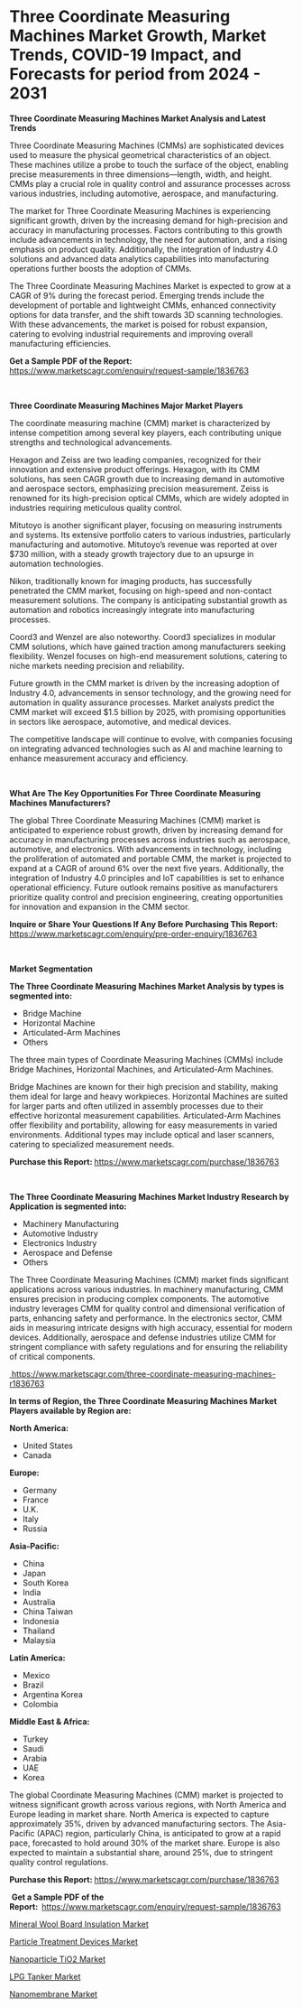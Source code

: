 <p><h1>Three Coordinate Measuring Machines Market Growth, Market Trends, COVID-19 Impact, and Forecasts for period from 2024 - 2031</h1></p><p><strong>Three Coordinate Measuring Machines Market Analysis and Latest Trends</strong></p>
<p><p>Three Coordinate Measuring Machines (CMMs) are sophisticated devices used to measure the physical geometrical characteristics of an object. These machines utilize a probe to touch the surface of the object, enabling precise measurements in three dimensions—length, width, and height. CMMs play a crucial role in quality control and assurance processes across various industries, including automotive, aerospace, and manufacturing.</p><p>The market for Three Coordinate Measuring Machines is experiencing significant growth, driven by the increasing demand for high-precision and accuracy in manufacturing processes. Factors contributing to this growth include advancements in technology, the need for automation, and a rising emphasis on product quality. Additionally, the integration of Industry 4.0 solutions and advanced data analytics capabilities into manufacturing operations further boosts the adoption of CMMs.</p><p>The Three Coordinate Measuring Machines Market is expected to grow at a CAGR of 9% during the forecast period. Emerging trends include the development of portable and lightweight CMMs, enhanced connectivity options for data transfer, and the shift towards 3D scanning technologies. With these advancements, the market is poised for robust expansion, catering to evolving industrial requirements and improving overall manufacturing efficiencies.</p></p>
<p><strong>Get a Sample PDF of the Report:&nbsp;</strong> <a href="https://www.marketscagr.com/enquiry/request-sample/1836763?utm_campaign=1510&utm_medium=2&utm_source=Github&utm_content=ia&utm_term=16102024&utm_id=three-coordinate-measuring-machines">https://www.marketscagr.com/enquiry/request-sample/1836763</a></p>
<p>&nbsp;</p>
<p><strong>Three Coordinate Measuring Machines Major Market Players</strong></p>
<p><p>The coordinate measuring machine (CMM) market is characterized by intense competition among several key players, each contributing unique strengths and technological advancements. </p><p>Hexagon and Zeiss are two leading companies, recognized for their innovation and extensive product offerings. Hexagon, with its CMM solutions, has seen CAGR growth due to increasing demand in automotive and aerospace sectors, emphasizing precision measurement. Zeiss is renowned for its high-precision optical CMMs, which are widely adopted in industries requiring meticulous quality control.</p><p>Mitutoyo is another significant player, focusing on measuring instruments and systems. Its extensive portfolio caters to various industries, particularly manufacturing and automotive. Mitutoyo’s revenue was reported at over $730 million, with a steady growth trajectory due to an upsurge in automation technologies.</p><p>Nikon, traditionally known for imaging products, has successfully penetrated the CMM market, focusing on high-speed and non-contact measurement solutions. The company is anticipating substantial growth as automation and robotics increasingly integrate into manufacturing processes.</p><p>Coord3 and Wenzel are also noteworthy. Coord3 specializes in modular CMM solutions, which have gained traction among manufacturers seeking flexibility. Wenzel focuses on high-end measurement solutions, catering to niche markets needing precision and reliability.</p><p>Future growth in the CMM market is driven by the increasing adoption of Industry 4.0, advancements in sensor technology, and the growing need for automation in quality assurance processes. Market analysts predict the CMM market will exceed $1.5 billion by 2025, with promising opportunities in sectors like aerospace, automotive, and medical devices.</p><p>The competitive landscape will continue to evolve, with companies focusing on integrating advanced technologies such as AI and machine learning to enhance measurement accuracy and efficiency.</p></p>
<p>&nbsp;</p>
<p><strong>What Are The Key Opportunities For Three Coordinate Measuring Machines Manufacturers?</strong></p>
<p><p>The global Three Coordinate Measuring Machines (CMM) market is anticipated to experience robust growth, driven by increasing demand for accuracy in manufacturing processes across industries such as aerospace, automotive, and electronics. With advancements in technology, including the proliferation of automated and portable CMM, the market is projected to expand at a CAGR of around 6% over the next five years. Additionally, the integration of Industry 4.0 principles and IoT capabilities is set to enhance operational efficiency. Future outlook remains positive as manufacturers prioritize quality control and precision engineering, creating opportunities for innovation and expansion in the CMM sector.</p></p>
<p><strong>Inquire or Share Your Questions If Any Before Purchasing This Report:</strong> <a href="https://www.marketscagr.com/enquiry/pre-order-enquiry/1836763?utm_campaign=1510&utm_medium=2&utm_source=Github&utm_content=ia&utm_term=16102024&utm_id=three-coordinate-measuring-machines">https://www.marketscagr.com/enquiry/pre-order-enquiry/1836763</a></p>
<p>&nbsp;</p>
<p><strong>Market Segmentation</strong></p>
<p><strong>The Three Coordinate Measuring Machines Market Analysis by types is segmented into:</strong></p>
<p><ul><li>Bridge Machine</li><li>Horizontal Machine</li><li>Articulated-Arm Machines</li><li>Others</li></ul></p>
<p><p>The three main types of Coordinate Measuring Machines (CMMs) include Bridge Machines, Horizontal Machines, and Articulated-Arm Machines. </p><p>Bridge Machines are known for their high precision and stability, making them ideal for large and heavy workpieces. Horizontal Machines are suited for larger parts and often utilized in assembly processes due to their effective horizontal measurement capabilities. Articulated-Arm Machines offer flexibility and portability, allowing for easy measurements in varied environments. Additional types may include optical and laser scanners, catering to specialized measurement needs.</p></p>
<p><strong>Purchase this Report:&nbsp;</strong><a href="https://www.marketscagr.com/purchase/1836763?utm_campaign=1510&utm_medium=2&utm_source=Github&utm_content=ia&utm_term=16102024&utm_id=three-coordinate-measuring-machines">https://www.marketscagr.com/purchase/1836763</a></p>
<p>&nbsp;</p>
<p><strong>The Three Coordinate Measuring Machines Market Industry Research by Application is segmented into:</strong></p>
<p><ul><li>Machinery Manufacturing</li><li>Automotive Industry</li><li>Electronics Industry</li><li>Aerospace and Defense</li><li>Others</li></ul></p>
<p><p>The Three Coordinate Measuring Machines (CMM) market finds significant applications across various industries. In machinery manufacturing, CMM ensures precision in producing complex components. The automotive industry leverages CMM for quality control and dimensional verification of parts, enhancing safety and performance. In the electronics sector, CMM aids in measuring intricate designs with high accuracy, essential for modern devices. Additionally, aerospace and defense industries utilize CMM for stringent compliance with safety regulations and for ensuring the reliability of critical components.</p></p>
<p><a href="https://www.marketscagr.com/three-coordinate-measuring-machines-r1836763?utm_campaign=1510&utm_medium=2&utm_source=Github&utm_content=ia&utm_term=16102024&utm_id=three-coordinate-measuring-machines">&nbsp;https://www.marketscagr.com/three-coordinate-measuring-machines-r1836763</a></p>
<p><strong>In terms of Region, the Three Coordinate Measuring Machines Market Players available by Region are:</strong></p>
<p>
    <p> <strong> North America: </strong>
        <ul>
            <li>United States</li>
            <li>Canada</li>
        </ul>
        </p> 
    <p> <strong> Europe: </strong>
        <ul>
            <li>Germany</li>
            <li>France</li>
            <li>U.K.</li>
            <li>Italy</li>
            <li>Russia</li>
        </ul>
        </p> 
    <p> <strong> Asia-Pacific: </strong>
        <ul>
            <li>China</li>
            <li>Japan</li>
            <li>South Korea</li>
            <li>India</li>
            <li>Australia</li>
            <li>China Taiwan</li>
            <li>Indonesia</li>
            <li>Thailand</li>
            <li>Malaysia</li>
        </ul>
        </p> 
    <p> <strong> Latin America: </strong>
        <ul>
            <li>Mexico</li>
            <li>Brazil</li>
            <li>Argentina Korea</li>
            <li>Colombia</li>
        </ul>
        </p> 
    <p> <strong> Middle East & Africa: </strong>
        <ul>
            <li>Turkey</li>
            <li>Saudi</li>
            <li>Arabia</li>
            <li>UAE</li>
            <li>Korea</li>
        </ul>
    </p>
    </p>
<p><p>The global Coordinate Measuring Machines (CMM) market is projected to witness significant growth across various regions, with North America and Europe leading in market share. North America is expected to capture approximately 35%, driven by advanced manufacturing sectors. The Asia-Pacific (APAC) region, particularly China, is anticipated to grow at a rapid pace, forecasted to hold around 30% of the market share. Europe is also expected to maintain a substantial share, around 25%, due to stringent quality control regulations.</p></p>
<p><strong>Purchase this Report: </strong><a href="https://www.marketscagr.com/purchase/1836763?utm_campaign=1510&utm_medium=2&utm_source=Github&utm_content=ia&utm_term=16102024&utm_id=three-coordinate-measuring-machines">https://www.marketscagr.com/purchase/1836763</a></p>
<p>&nbsp;<strong>Get a Sample PDF of the Report:&nbsp;&nbsp;</strong><a href="https://www.marketscagr.com/enquiry/request-sample/1836763?utm_campaign=1510&utm_medium=2&utm_source=Github&utm_content=ia&utm_term=16102024&utm_id=three-coordinate-measuring-machines">https://www.marketscagr.com/enquiry/request-sample/1836763</a></p>
<p><strong></strong></p>
<p><p><a href="https://www.linkedin.com/pulse/emerging-trends-mineral-wool-board-insulation-market-detailed-p1l6e?utm_campaign=1510&utm_medium=2&utm_source=Github&utm_content=ia&utm_term=16102024&utm_id=three-coordinate-measuring-machines">Mineral Wool Board Insulation Market</a></p><p><a href="https://github.com/lmorisekv5e/Market-Research-Report-List-1/blob/main/particle-treatment-devices-market.md?utm_campaign=1510&utm_medium=2&utm_source=Github&utm_content=ia&utm_term=16102024&utm_id=three-coordinate-measuring-machines">Particle Treatment Devices Market</a></p><p><a href="https://www.linkedin.com/pulse/global-nanoparticle-tio2-market-forecast-2024-2031-trends-5yzde?utm_campaign=1510&utm_medium=2&utm_source=Github&utm_content=ia&utm_term=16102024&utm_id=three-coordinate-measuring-machines">Nanoparticle TiO2 Market</a></p><p><a href="https://www.linkedin.com/pulse/lpg-tanker-market-dynamics-application-types-emerging-trends-9y3uf?utm_campaign=1510&utm_medium=2&utm_source=Github&utm_content=ia&utm_term=16102024&utm_id=three-coordinate-measuring-machines">LPG Tanker Market</a></p><p><a href="https://www.linkedin.com/pulse/sustainability-trends-nanomembrane-industry-market-implications-tuxse?utm_campaign=1510&utm_medium=2&utm_source=Github&utm_content=ia&utm_term=16102024&utm_id=three-coordinate-measuring-machines">Nanomembrane Market</a></p></p>
